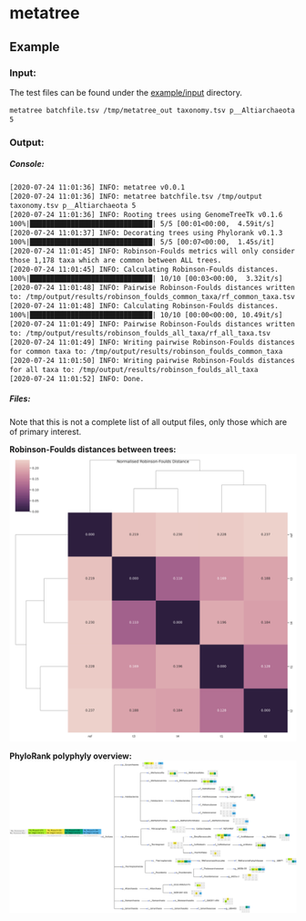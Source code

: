 

# metatree

## Example

### Input:
The test files can be found under the [example/input](https://github.com/aaronmussig/metatree/example/input) directory.

```shell script
metatree batchfile.tsv /tmp/metatree_out taxonomy.tsv p__Altiarchaeota 5
```

### Output:

##### Console:
```shell script
[2020-07-24 11:01:36] INFO: metatree v0.0.1
[2020-07-24 11:01:36] INFO: metatree batchfile.tsv /tmp/output taxonomy.tsv p__Altiarchaeota 5
[2020-07-24 11:01:36] INFO: Rooting trees using GenomeTreeTk v0.1.6
100%|██████████████████████████████| 5/5 [00:01<00:00,  4.59it/s]
[2020-07-24 11:01:37] INFO: Decorating trees using Phylorank v0.1.3
100%|██████████████████████████████| 5/5 [00:07<00:00,  1.45s/it]
[2020-07-24 11:01:45] INFO: Robinson-Foulds metrics will only consider those 1,178 taxa which are common between ALL trees.
[2020-07-24 11:01:45] INFO: Calculating Robinson-Foulds distances.
100%|██████████████████████████████| 10/10 [00:03<00:00,  3.32it/s]
[2020-07-24 11:01:48] INFO: Pairwise Robinson-Foulds distances written to: /tmp/output/results/robinson_foulds_common_taxa/rf_common_taxa.tsv
[2020-07-24 11:01:48] INFO: Calculating Robinson-Foulds distances.
100%|██████████████████████████████| 10/10 [00:00<00:00, 10.49it/s]
[2020-07-24 11:01:49] INFO: Pairwise Robinson-Foulds distances written to: /tmp/output/results/robinson_foulds_all_taxa/rf_all_taxa.tsv
[2020-07-24 11:01:49] INFO: Writing pairwise Robinson-Foulds distances for common taxa to: /tmp/output/results/robinson_foulds_common_taxa
[2020-07-24 11:01:50] INFO: Writing pairwise Robinson-Foulds distances for all taxa to: /tmp/output/results/robinson_foulds_all_taxa
[2020-07-24 11:01:52] INFO: Done.
```

##### Files:
Note that this is not a complete list of all output files, only those which are
of primary interest.

**Robinson-Foulds distances between trees:**
![Normalised RF heatmap](https://github.com/aaronmussig/metatree/raw/master/example/output/rf_normed_heatmap.svg "Normalised RF heatmap")


**PhyloRank polyphyly overview:**
![PhyloRank polyphyly overview](https://github.com/aaronmussig/metatree/raw/master/example/output/tree_comparison_legend.svg "PhyloRank polyphyly overview")
